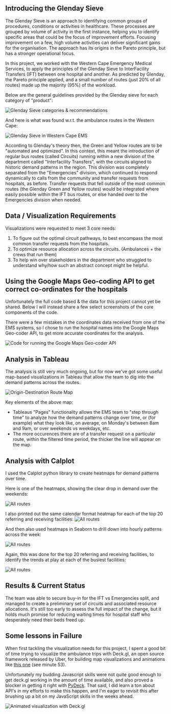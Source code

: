 ## Introducing the Glenday Sieve
The Glenday Sieve is an approach to identifying common groups of procedures, conditions or activities in healthcare. These processes are grouped by volume of activity in the first instance, helping you to identify specific areas that could be the focus of improvement efforts. Focusing improvement on a few, high volume activities can deliver significant gains for the organisation.
The approach has its origins in the Pareto principle, but has a stronger operational focus. 

In this project, we worked with the Western Cape Emergency Medical Services, to apply the principles of the Glenday Sieve to InterFacility Transfers (IFT) between one hospital and another. As predicted by Glenday, the Pareto principle applied, and a small number of routes (just 20% of all routes) made up the majority (95%) of the workload. 

Below are the general guidelines provided by the Glenday sieve for each category of "product": 

<img title="Glenday Sieve categories & recommendations"  src="./images/glenday1.png">

And here is what was found w.r.t. the ambulance routes in the Western Cape: 

<img title="Glenday Sieve in Western Cape EMS"  src="./images/glenday2.png">

According to Glenday's theory then, the Green and Yellow routes are to be "automated and optimized". In this context, this meant the introduction of regular bus routes (called Circuits) running within a new division of the department called "Interfacility Transfers", with the circuits aligned to historic demand patterns in the region. This division was completely separated from the "Emergencies" division, which continued to respond dynamically to calls from the community and transfer requests from hospitals, as before. Transfer requests that fell outside of the most common routes (the Glenday Green and Yellow routes) would be integrated where easily possible within the IFT bus routes, or else handed over to the Emergencies division when needed. 


## Data / Visualization Requirements

Visualizations were requested to meet 3 core needs: 
1. To figure out the optimal circuit pathways, to best encompass the most common transfer requests from the hospitals. 
2. To optimize resource allocation across the circuits. (Ambulances + the crews that run them)
3. To help win over stakeholders in the department who struggled to understand why/how such an abstract concept might be helpful. 


## Using the Google Maps Geo-coding API to get correct co-ordinates for the hospitals
Unfortunately the full code based & the data for this project cannot yet be shared. 
Below I will instead share a few select screenshots of the core components of the code. 

There were a few mistakes in the coordinates data received from one of the EMS systems, so I chose to run the hospital names into the Google Maps Geo-coder API, to get more accurate coordinates for the analysis. 

<img title="Code for running the Google Maps Geo-coder API"  src="./images/google-maps.png">


## Analysis in Tableau 
The analysis is still very much ongoing, but for now we've got some useful map-based visualizations in Tableau that allow the team to dig into the demand patterns across the routes. 

<img title="Origin-Destination Route Map"  src="./images/tab1.png">

Key elements of the above map: 
* Tableaus "Pages" functionality allows the EMS team to "step through time" to analyze how the demand patterns change over time, or (for example) what they look like, on average, on Monday's between 8am and 9am, or over weekends vs weekdays, etc. 
* The more occurences there are of a transfer request on a particular route, within the filtered time period, the thicker the line will appear on the map. 


## Analysis with Calplot
I used the Calplot python library to create heatmaps for demand patterns over time. 

Here is one of the heatmaps, showing the clear drop in demand over the weekends: 

<img title="All routes"  src="./images/all-routes.png">

I also printed out the same calendar format heatmap for each of the top 20 referring and receiving facilities: 
<img title="All routes"  src="./images/delft.png">

And then also used heatmaps in Seaborn to drill down into hourly patterns across the week: 

<img title="All routes"  src="./images/week.png">

Again, this was done for the top 20 referring and receiving facilities, to identify the trends at play at each of the busiest facilities: 

<img title="All routes"  src="./images/mitchel.png">


## Results & Current Status 
The team was able to secure buy-in for the IFT vs Emergencies split, and managed to create a preliminary set of circuits and associated resource allocations. 
It's still too early to assess the full impact of the change, but it holds much promise for reducing waiting times for hospital staff who desperately need their beds freed up. 


## Some lessons in Failure
When first tackling the visualization needs for this project, I spent a good bit of time trying to visualize the ambulance trips with Deck.gl, an open source framework released by Uber, for building map visualizations and animations like [this one](https://www.youtube.com/watch?v=sOzu2PLKGs4&ab_channel=Mean%2CMedianandMoose) (see minute 53). 

Unfortunately my budding Javascript skills were not quite good enough to get deck.gl working in the amount of time available, and also proved a blocker in getting it right with [PyDeck](https://pydeck.gl/gallery/trips_layer.html). That said, I did learn a ton about API's in my efforts to make this happen, and I'm eager to revisit this after brushing up a bit on my JavaScript skills in the weeks ahead.

<img title="Animated visualization with Deck.gl"  src="./images/deck.gl.png">
